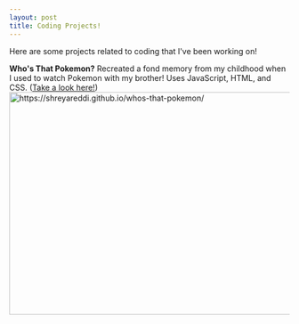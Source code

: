 ```yaml
---
layout: post
title: Coding Projects!
---
```


Here are some projects related to coding that I've been working on!

**Who's That Pokemon?**
Recreated a fond memory from my childhood when I used to watch Pokemon with my brother!
Uses JavaScript, HTML, and CSS. (<a href="https://shreyareddi.github.io/whos-that-pokemon/">Take a look here!</a>)
<img src="C:\Users\User01\Desktop\shreyareddi.github.io\images\previewpokemon.png" alt="https://shreyareddi.github.io/whos-that-pokemon/" style="width:800px;height: 400px;">

